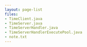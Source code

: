 ```yaml
---
layout: page-list
files:
- TimeClient.java
- TimeServer.java
- TimeServerHandler.java
- TimeServerHandlerExecutePool.java
- note.txt
---
```


